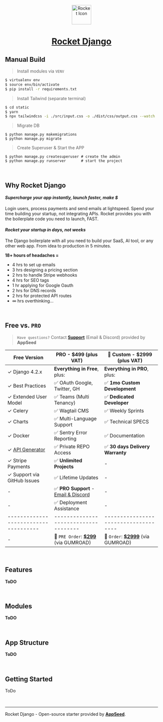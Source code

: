 <div align="center">
    <a href="https://github.com/app-generator/rocket-django">
        <img src="https://github-production-user-asset-6210df.s3.amazonaws.com/51070104/272178364-cbac6d97-b2dc-4d95-bab6-891f4ee7d84d.png"" width="64" height="64" alt="Rocket Icon">
    </a>
    <h1>
        <a href="https://github.com/app-generator/rocket-django">
            Rocket Django
        </a>
    </h1>
</div>

## Manual Build 

> Install modules via `VENV`  

```bash
$ virtualenv env
$ source env/bin/activate
$ pip install -r requirements.txt
```

> Install Tailwind (separate terminal)

```bash
$ cd static
$ yarn  
$ npx tailwindcss -i ./src/input.css -o ./dist/css/output.css --watch           
```

> Migrate DB

```
$ python manage.py makemigrations
$ python manage.py migrate
```

> Create Superuser & Start the APP

```
$ python manage.py createsuperuser # create the admin
$ python manage.py runserver       # start the project
```

<br />

## Why Rocket Django

#### ***Supercharge your app instantly, launch faster, make $***
Login users, process payments and send emails at lightspeed. Spend your time building your startup, not integrating APIs. Rocket provides you with the boilerplate code you need to launch, FAST. <br />

#### ***Rocket your startup in days, not weeks*** 
The Django boilerplate with all you need to build your SaaS, AI tool, or any other web app. From idea to production in 5 minutes.

**18+ hours of headaches =**
 - 4 hrs to set up emails
 - 3 hrs designing a pricing section
 - 2 hrs to handle Stripe webhooks
 - 4 hrs for SEO tags
 - 1 hr applying for Google Oauth
 - 2 hrs for DNS records
 - 2 hrs for protected API routes
 - ∞ hrs overthinking...

<br />

## Free vs. `PRO`

> `Have questions?` Contact **[Support](https://appseed.us/support/)** (Email & Discord) provided by **AppSeed**

| Free Version                            | PRO - $499 (plus VAT)               | 🚀 Custom - $2999 (plus VAT)         |  
| --------------------------------------| --------------------------------------| --------------------------------------|
| ✓ Django 4.2.x                        | **Everything in Free**, plus:         | **Everything in PRO**, plus:         |
| ✓ Best Practices                      | ✅ OAuth Google, Twitter, GH         | ✅ **1mo Custom Development**        | 
| ✓ Extended User Model                 | ✅ Teams (Multi Tenancy)             | ✅ **Dedicated Developer**           |
| ✓ Celery                              | ✅ Wagtail CMS                       | ✅ Weekly Sprints                    |
| ✓ Charts                              | ✅ Multi-Language Support            | ✅ Technical SPECS                   |
| ✓ Docker                              | ✅ Sentry Error Reporting            | ✅ Documentation                     |
| ✓ [API Generator](https://github.com/app-generator/django-api-generator)      | ✅ Private REPO Access               | ✅ **30 days Delivery Warranty**     |
| ✓ Stripe Payments                     | ✅ **Unlimited Projects**            | -                                     |
| ✓ Support via GitHub Issues           | ✅ Lifetime Updates                  | -                                     |
| -                                     | ✅ **PRO Support** - [Email & Discord](https://appseed.us/support/) | -      |
| -                                     | ✅ Deployment Assistance             | -                                     |
| ------------------------------------| ------------------------------------| ------------------------------------|
| -                                       | 🛒 `PRE Order`: **[$299](https://appseed.gumroad.com/l/rocket-django)** (via GUMROAD)         | 🛒 `Order`: **[$2999](https://appseed.gumroad.com/l/rocket-django-custom)** (via GUMROAD)              |   

<br />

## Features

**ToDO**

<br />

## Modules

**ToDO**

<br />

## App Structure

**ToDO**

<br />

## Getting Started

ToDo

<br />

---
Rocket Django - Open-source starter provided by **[AppSeed](https://appseed.us)**.

